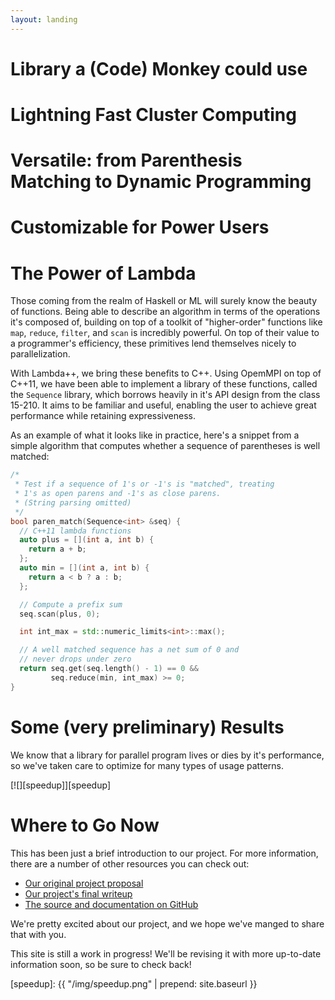 ```yaml
---
layout: landing
---
```


# Library a (Code) Monkey could use



# Lightning Fast Cluster Computing



# Versatile: from Parenthesis Matching to Dynamic Programming



# Customizable for Power Users



# The Power of Lambda

Those coming from the realm of Haskell or ML will surely know the beauty of
functions. Being able to describe an algorithm in terms of the operations it's
composed of, building on top of a toolkit of "higher-order" functions like
`map`, `reduce`, `filter`, and `scan` is incredibly powerful. On top of their
value to a programmer's efficiency, these primitives lend themselves nicely to
parallelization.

With Lambda++, we bring these benefits to C++. Using OpemMPI on top
of C++11, we have been able to implement a library of these functions, called
the `Sequence` library, which borrows heavily in it's API design from the class
15-210. It aims to be familiar and useful, enabling the user to achieve great
performance while retaining expressiveness.

As an example of what it looks like in practice, here's a snippet from a simple
algorithm that computes whether a sequence of parentheses is well matched:

```cpp
/*
 * Test if a sequence of 1's or -1's is "matched", treating
 * 1's as open parens and -1's as close parens.
 * (String parsing omitted)
 */
bool paren_match(Sequence<int> &seq) {
  // C++11 lambda functions
  auto plus = [](int a, int b) {
    return a + b;
  };
  auto min = [](int a, int b) {
    return a < b ? a : b;
  };

  // Compute a prefix sum
  seq.scan(plus, 0);

  int int_max = std::numeric_limits<int>::max();

  // A well matched sequence has a net sum of 0 and
  // never drops under zero
  return seq.get(seq.length() - 1) == 0 &&
         seq.reduce(min, int_max) >= 0;
}
```


# Some (very preliminary) Results

We know that a library for parallel program lives or dies by it's performance,
so we've taken care to optimize for many types of usage patterns.

[![][speedup]][speedup]


# Where to Go Now

This has been just a brief introduction to our project. For more information,
there are a number of other resources you can check out:

- [Our original project proposal][proposal]
- [Our project's final writeup][writeup]
- [The source and documentation on GitHub][lpp]

We're pretty excited about our project, and we hope we've manged to share that
with you.

This site is still a work in progress! We'll be revising it with more up-to-date
information soon, so be sure to check back!

[speedup]: {{ "/img/speedup.png" | prepend: site.baseurl }}

[proposal]: project-proposal/
[writeup]: final-writeup/
[lpp]: https://github.com/ananyakumar/lambda-plus-plus







